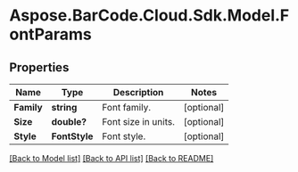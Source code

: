 # Aspose.BarCode.Cloud.Sdk.Model.FontParams
## Properties

Name | Type | Description | Notes
------------ | ------------- | ------------- | -------------
**Family** | **string** | Font family. | [optional] 
**Size** | **double?** | Font size in units. | [optional] 
**Style** | **FontStyle** | Font style. | [optional] 

[[Back to Model list]](../README.md#documentation-for-models) [[Back to API list]](../README.md#documentation-for-api-endpoints) [[Back to README]](../README.md)

